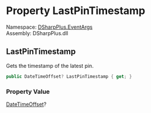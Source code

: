 # Property LastPinTimestamp

Namespace: [DSharpPlus.EventArgs](DSharpPlus.EventArgs.md)  
Assembly: DSharpPlus.dll

## <a id="DSharpPlus_EventArgs_ChannelPinsUpdateEventArgs_LastPinTimestamp"></a>LastPinTimestamp

Gets the timestamp of the latest pin.

```csharp
public DateTimeOffset? LastPinTimestamp { get; }
```

### Property Value

[DateTimeOffset](https://learn.microsoft.com/dotnet/api/system.datetimeoffset)?


